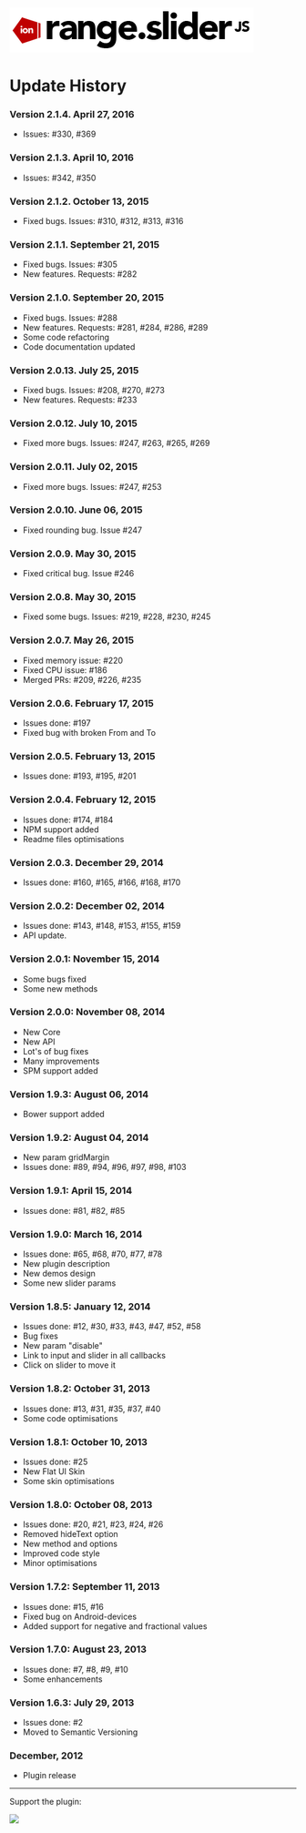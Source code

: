 ![ion.rangeSlider](_tmp/logo-ion-range-slider.png)

# Update History

### Version 2.1.4. April 27, 2016

* Issues: #330, #369

### Version 2.1.3. April 10, 2016

* Issues: #342, #350

### Version 2.1.2. October 13, 2015

* Fixed bugs. Issues: #310, #312, #313, #316

### Version 2.1.1. September 21, 2015

* Fixed bugs. Issues: #305
* New features. Requests: #282

### Version 2.1.0. September 20, 2015

* Fixed bugs. Issues: #288
* New features. Requests: #281, #284, #286, #289
* Some code refactoring
* Code documentation updated

### Version 2.0.13. July 25, 2015

* Fixed bugs. Issues: #208, #270, #273
* New features. Requests: #233

### Version 2.0.12. July 10, 2015

* Fixed more bugs. Issues: #247, #263, #265, #269

### Version 2.0.11. July 02, 2015

* Fixed more bugs. Issues: #247, #253

### Version 2.0.10. June 06, 2015

* Fixed rounding bug. Issue #247

### Version 2.0.9. May 30, 2015

* Fixed critical bug. Issue #246

### Version 2.0.8. May 30, 2015

* Fixed some bugs. Issues: #219, #228, #230, #245

### Version 2.0.7. May 26, 2015

* Fixed memory issue: #220
* Fixed CPU issue: #186
* Merged PRs: #209, #226, #235

### Version 2.0.6. February 17, 2015

* Issues done: #197
* Fixed bug with broken From and To

### Version 2.0.5. February 13, 2015

* Issues done: #193, #195, #201

### Version 2.0.4. February 12, 2015

* Issues done: #174, #184
* NPM support added
* Readme files optimisations

### Version 2.0.3. December 29, 2014

* Issues done: #160, #165, #166, #168, #170

### Version 2.0.2: December 02, 2014

* Issues done: #143, #148, #153, #155, #159
* API update.

### Version 2.0.1: November 15, 2014

* Some bugs fixed
* Some new methods

### Version 2.0.0: November 08, 2014

* New Core
* New API
* Lot's of bug fixes
* Many improvements
* SPM support added

### Version 1.9.3: August 06, 2014

* Bower support added

### Version 1.9.2: August 04, 2014

* New param gridMargin
* Issues done: #89, #94, #96, #97, #98, #103

### Version 1.9.1: April 15, 2014

* Issues done: #81, #82, #85

### Version 1.9.0: March 16, 2014

* Issues done: #65, #68, #70, #77, #78
* New plugin description
* New demos design
* Some new slider params

### Version 1.8.5: January 12, 2014

* Issues done: #12, #30, #33, #43, #47, #52, #58
* Bug fixes
* New param "disable"
* Link to input and slider in all callbacks
* Click on slider to move it

### Version 1.8.2: October 31, 2013

* Issues done: #13, #31, #35, #37, #40
* Some code optimisations

### Version 1.8.1: October 10, 2013

* Issues done: #25
* New Flat UI Skin
* Some skin optimisations

### Version 1.8.0: October 08, 2013

* Issues done: #20, #21, #23, #24, #26
* Removed hideText option
* New method and options
* Improved code style
* Minor optimisations

### Version 1.7.2: September 11, 2013

* Issues done: #15, #16
* Fixed bug on Android-devices
* Added support for negative and fractional values

### Version 1.7.0: August 23, 2013

* Issues done: #7, #8, #9, #10
* Some enhancements

### Version 1.6.3: July 29, 2013

* Issues done: #2
* Moved to Semantic Versioning

### December, 2012

* Plugin release

***

Support the plugin:

[![](https://pledgie.com/campaigns/25694.png?skin_name=chrome)](https://pledgie.com/campaigns/25694)
